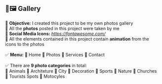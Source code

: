 ## 📸🖼️ Gallery

🔹 <b>Objective:</b> I created this project to be my own photos gallery<br>
🔹 All the <b>photos</b> posted in this project were taken by me<br>
🔹 <b>Social Media Icons:</b> <i>https://fontawesome.com/</i><br>
🔹 All the elements contained in this project contain <b>animation</b> from the icons to the photos<br>
<br>
✅ <b>Menu:</b> 🔹 Home 🔹 Photos 🔹 Services 🔹 Contact<br>
<br>
✅ There are <b>9 photo categories</b> in total:<br> 
🔹 Animals 🔹 Architeture 🔹 City 🔹 Decoration 🔹 Sports 🔹 Nature 🔹 Churches 🔹 Tourists Spots 🔹 Motocyles<br>
<br>
